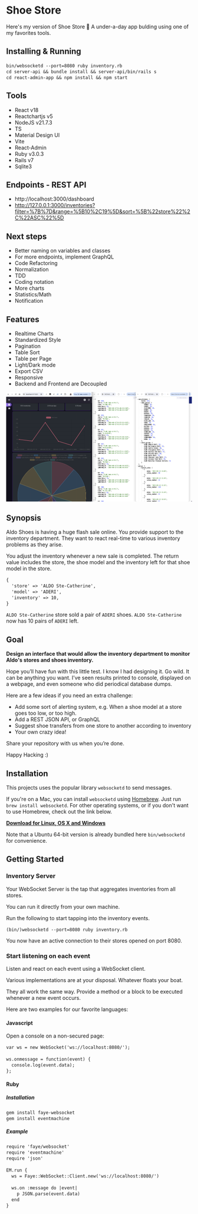 # Shoe Store

Here's my version of Shoe Store :raised_hands: A under-a-day app bulding using one of my favorites tools.

## Installing & Running

```shell
bin/websocketd --port=8080 ruby inventory.rb
cd server-api && bundle install && server-api/bin/rails s
cd react-admin-app && npm install && npm start
```

## Tools

* React v18
* Reactchartjs v5
* NodeJS v21.7.3
* TS
* Material Design UI
* Vite 
* React-Admin
* Ruby v3.0.3
* Rails v7
* Sqlite3


## Endpoints - REST API

* http://localhost:3000/dashboard
* http://127.0.0.1:3000/inventories?filter=%7B%7D&range=%5B10%2C19%5D&sort=%5B%22store%22%2C%22ASC%22%5D

## Next steps

* Better naming on variables and classes
* For more endpoints, implement GraphQL
* Code Refactoring
* Normalization
* TDD
* Coding notation
* More charts
* Statistics/Math
* Notification

## Features

* Realtime Charts
* Standardized Style
* Pagination
* Table Sort
* Table per Page
* Light/Dark mode
* Export CSV
* Responsive
* Backend and Frontend are Decoupled

![screnshot](screen-shot-2024-05-12-at-8.17.53-pm.png)


## Synopsis

Aldo Shoes is having a huge flash sale online. You provide support to the inventory department. They want to react real-time to various inventory problems as they arise.

You adjust the inventory whenever a new sale is completed. The return value includes the store, the shoe model and the inventory left for that shoe model in the store.

```
{
  'store' => 'ALDO Ste-Catherine',
  'model' => 'ADERI',
  'inventory' => 10,
}
```

`ALDO Ste-Catherine` store sold a pair of `ADERI` shoes. `ALDO Ste-Catherine` now has 10 pairs of `ADERI` left.

## Goal

**Design an interface that would allow the inventory department to monitor Aldo's stores and shoes inventory.**

Hope you’ll have fun with this little test. I know I had designing it.
Go wild. It can be anything you want. I’ve seen results printed to console, displayed on a webpage, and even someone who did periodical database dumps.

Here are a few ideas if you need an extra challenge:

- Add some sort of alerting system, e.g. When a shoe model at a store goes too low, or too high.
- Add a REST JSON API, or GraphQL
- Suggest shoe transfers from one store to another according to inventory
- Your own crazy idea!

Share your repository with us when you’re done.

Happy Hacking :)

## Installation

This projects uses the popular library `websocketd` to send messages.

If you're on a Mac, you can install `websocketd` using [Homebrew](http://brew.sh/). Just run `brew install websocketd`. For other operating systems, or if you don't want to use Homebrew, check out the link below.

**[Download for Linux, OS X and Windows](https://github.com/joewalnes/websocketd/wiki/Download-and-install)**

Note that a Ubuntu 64-bit version is already bundled here `bin/websocketd` for convenience.

## Getting Started

### Inventory Server

Your WebSocket Server is the tap that aggregates inventories from all stores.

You can run it directly from your own machine.

Run the following to start tapping into the inventory events.

```
(bin/)websocketd --port=8080 ruby inventory.rb
```

You now have an active connection to their stores opened on port 8080.

### Start listening on each event

Listen and react on each event using a WebSocket client.

Various implementations are at your disposal. Whatever floats your boat.

They all work the same way. Provide a method or a block to be executed whenever a new event occurs.

Here are two examples for our favorite languages:

#### Javascript

Open a console on a non-secured page:

```
var ws = new WebSocket('ws://localhost:8080/');

ws.onmessage = function(event) {
  console.log(event.data);
};
```

#### Ruby

##### Installation

```
gem install faye-websocket
gem install eventmachine
```

##### Example

```
require 'faye/websocket'
require 'eventmachine'
require 'json'

EM.run {
  ws = Faye::WebSocket::Client.new('ws://localhost:8080/')

  ws.on :message do |event|
    p JSON.parse(event.data)
  end
}
```
